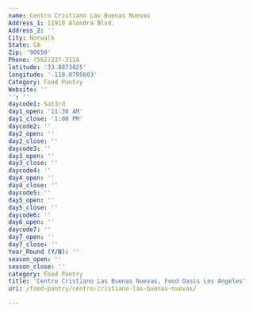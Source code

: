 ```yaml
---
name: Centro Cristiano Las Buenas Nuevas
Address_1: 11910 Alondra Blvd.
Address_2: ''
City: Norwalk
State: CA
Zip: '90650'
Phone: (562)237-3114
latitude: '33.8873025'
longitude: '-118.0795603'
Category: Food Pantry
Website: ''
'': ''
daycode1: Sat3rd
day1_open: '11:30 AM'
day1_close: '1:00 PM'
daycode2: ''
day2_open: ''
day2_close: ''
daycode3: ''
day3_open: ''
day3_close: ''
daycode4: ''
day4_open: ''
day4_close: ''
daycode5: ''
day5_open: ''
day5_close: ''
daycode6: ''
day6_open: ''
daycode7: ''
day7_open: ''
day7_close: ''
Year_Round (Y/N): ''
season_open: ''
season_close: ''
category: Food Pantry
title: 'Centro Cristiano Las Buenas Nuevas, Food Oasis Los Angeles'
uri: /food-pantry/centro-cristiano-las-buenas-nuevas/

---
```

